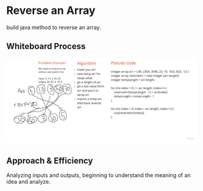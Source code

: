 # Reverse an Array

build java method to reverse an array.

## Whiteboard Process

![arr-reverse](./arr-reverse.jpg)

## Approach & Efficiency

Analyzing inputs and outputs, beginning to understand the meaning of an idea and analyze.